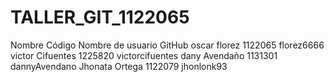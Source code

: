 TALLER_GIT_1122065
==================
­Nombre                Código      Nombre de usuario GitHub
oscar florez          1122065     florez6666
victor Cifuentes      1225820     victorcifuentes
dany Avendaño         1131301     dannyAvendano
Jhonata Ortega        1122079     jhonlonk93
